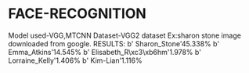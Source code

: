 # FACE-RECOGNITION
Model used-VGG,MTCNN
Dataset-VGG2 dataset
Ex:sharon stone image downloaded from google.
RESULTS:
b' Sharon_Stone'45.338%
b' Emma_Atkins'14.545%
b' Elisabeth_R\xc3\xb6hm'1.978%
b' Lorraine_Kelly'1.406%
b' Kim-Lian'1.116%
